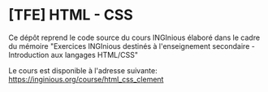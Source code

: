 # [TFE] HTML - CSS

Ce dépôt reprend le code source du cours INGInious élaboré dans le cadre du mémoire "Exercices INGInious destinés à l'enseignement secondaire - Introduction aux langages HTML/CSS"

Le cours est disponible à l'adresse suivante: https://inginious.org/course/html_css_clement
